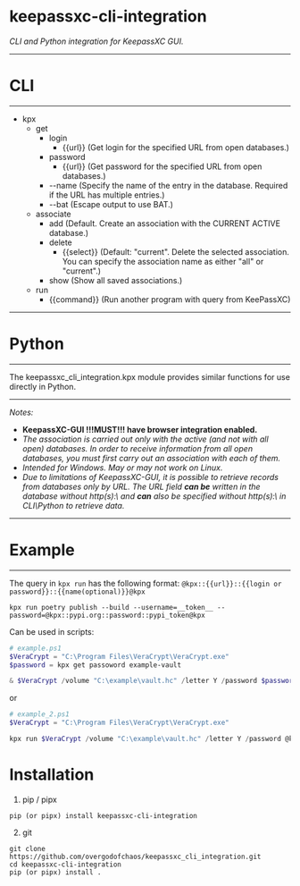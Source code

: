 # keepassxc-cli-integration



*CLI and Python integration for KeepassXC GUI.*

---


# CLI

---
- kpx
    - get
        - login
            - {{url}} (Get login for the specified URL from open databases.)
        - password
            - {{url}} (Get password for the specified URL from open databases.)
        - \--name (Specify the name of the entry in the database. Required if the URL has multiple entries.)
        - \--bat (Escape output to use BAT.)
    - associate
        - add (Default. Create an association with the CURRENT ACTIVE database.)
        - delete
            - {{select}} (Default: "current". Delete the selected association. You can specify the association name as either "all" or "current".)
        - show (Show all saved associations.)
    - run
      - {{command}} (Run another program with query from KeePassXC)
       

---

# Python

--- 

The keepassxc_cli_integration.kpx module provides similar functions for use directly in Python.

---

*Notes:*
- **KeepassXC-GUI !!!MUST!!! have browser integration enabled.**
- *The association is carried out only with the active (and not with all open) databases. In order to receive information from all open databases, you must first carry out an association with each of them.*
- *Intended for Windows. May or may not work on Linux.*
- *Due to limitations of KeepassXC-GUI, it is possible to retrieve records from databases only by URL. The URL field **can be** written in the database without http(s):\\ and **can** also be specified without http(s):\\ in CLI\Python to retrieve data.*

---

# Example

---

The query in `kpx run` has the following format:
`@kpx::{{url}}::{{login or password}}::{{name(optional)}}@kpx`
```shell
kpx run poetry publish --build --username=__token__ --password=@kpx::pypi.org::password::pypi_token@kpx
```


Can be used in scripts:
```powershell
# example.ps1
$VeraCrypt = "C:\Program Files\VeraCrypt\VeraCrypt.exe"
$password = kpx get passoword example-vault

& $VeraCrypt /volume "C:\example\vault.hc" /letter Y /password $password /b /q
```
or
```powershell
# example_2.ps1
$VeraCrypt = "C:\Program Files\VeraCrypt\VeraCrypt.exe"

kpx run $VeraCrypt /volume "C:\example\vault.hc" /letter Y /password @kpx::example-vault::password@kpx /b /q
```


# Installation

1. pip / pipx
```
pip (or pipx) install keepassxc-cli-integration
```
2. git
```
git clone https://github.com/overgodofchaos/keepassxc_cli_integration.git
cd keepassxc-cli-integration
pip (or pipx) install .
```